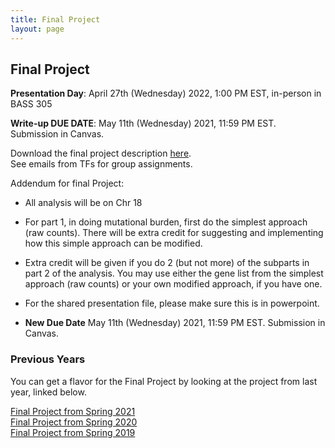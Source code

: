 ```yaml
---
title: Final Project
layout: page
---
```


## Final Project
**Presentation Day**: April 27th (Wednesday) 2022, 1:00 PM EST, in-person in BASS 305

**Write-up DUE DATE**: May 11th (Wednesday) 2021, 11:59 PM EST. Submission in Canvas.

Download the final project description [here](http://files2.gersteinlab.org/public-docs/2022/04.20/cbb752b22_final.pdf).  
See emails from TFs for group assignments.

Addendum for final Project:

* All analysis will be on Chr 18 

* For part 1, in doing mutational burden, first do the simplest approach (raw counts). There will be extra credit for suggesting and implementing how this simple approach can be modified. 

* Extra credit will be given if you do 2 (but not more) of the subparts in part 2 of the analysis. You may use either the gene list from the simplest approach (raw counts) or your own modified approach, if you have one.

* For the shared presentation file, please make sure this is in powerpoint. 

* **New Due Date** May 11th (Wednesday) 2021, 11:59 PM EST. Submission in Canvas.


### Previous Years
You can get a flavor for the Final Project by looking at the project from last year, linked below.

[Final Project from Spring 2021](http://cbb752b21.gersteinlab.org/final)  
[Final Project from Spring 2020](http://cbb752b20.gersteinlab.org/final)    
[Final Project from Spring 2019](http://cbb752b19.gersteinlab.org/final)
